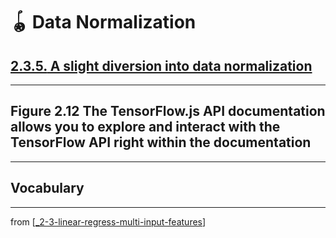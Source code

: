 # 🪀 Data Normalization

## [**2.3.5.** A slight diversion into data normalization](https://livebook.manning.com/book/deep-learning-with-javascript/chapter-2/214)

---

## **Figure 2.12** The TensorFlow.js API documentation allows you to explore and interact with the TensorFlow API right within the documentation

---

## **Vocabulary**

---
from [[_2-3-linear-regress-multi-input-features]]

[//begin]: # "Autogenerated link references for markdown compatibility"
[_2-3-linear-regress-multi-input-features]: _2-3-linear-regress-multi-input-features.md "🪀 Linear Regress Multi-Input Features"
[//end]: # "Autogenerated link references"